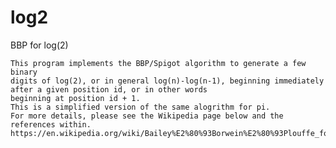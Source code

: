 # log2
BBP for log(2)

    This program implements the BBP/Spigot algorithm to generate a few binary
    digits of log(2), or in general log(n)-log(n-1), beginning immediately after a given position id, or in other words
    beginning at position id + 1.
    This is a simplified version of the same alogrithm for pi.
    For more details, please see the Wikipedia page below and the references within.
    https://en.wikipedia.org/wiki/Bailey%E2%80%93Borwein%E2%80%93Plouffe_formula

